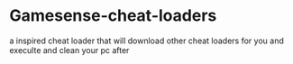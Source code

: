 # Gamesense-cheat-loaders
a inspired cheat loader that will download other cheat loaders for you and execulte and clean your pc after 
